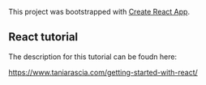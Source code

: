 This project was bootstrapped with [Create React App](https://github.com/facebook/create-react-app).

## React tutorial


The description for this tutorial can be foudn here:


https://www.taniarascia.com/getting-started-with-react/

